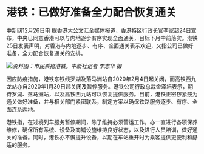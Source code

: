 # 港铁：已做好准备全力配合恢复通关

中新网12月26日电
据香港大公文汇全媒体报道，香港特区行政长官李家超24日宣布，中央已同意香港可以与内地逐步有序实现全面通关，目标下月中前落实。港铁25日发表声明，对香港与内地逐步、有序、全面通关表示欢迎，又指公司已做好准备，全力配合恢复通关的安排。

![](https://inews.gtimg.com/newsapp_bt/0/15576860408/1000)_资料图：市民乘搭港铁。中新社记者
李志华 摄_

因应防疫措施，港铁东铁线罗湖及落马洲站自2020年2月4日起关闭，而高铁西九龙站亦自2020年1月30日起关闭及暂停服务。港铁公司行政总裁金泽培表示，期待罗湖、落马洲站，以及高铁西九站可以恢复提供服务。目前，港铁正密锣紧鼓为通关做好准备，并与相关部门紧密联系，制定方案以确保铁路服务逐步、有序、全面连系两地。

港铁指，在过境列车服务暂停期间，除了维持必须营运工作，亦一直进行各项保养维修，确保所有系统、设备及商铺设施维持良好状态，以及进行人员培训，做好通关的准备。同时，港铁亦不懈提升设备，以期在车站重开时为乘客提供更便利和舒适的服务。

